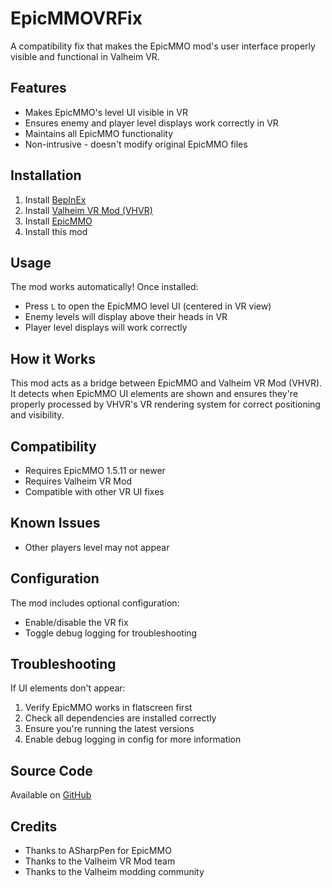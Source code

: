 # EpicMMOVRFix

A compatibility fix that makes the EpicMMO mod's user interface properly visible and functional in Valheim VR.

## Features

- Makes EpicMMO's level UI visible in VR
- Ensures enemy and player level displays work correctly in VR
- Maintains all EpicMMO functionality
- Non-intrusive - doesn't modify original EpicMMO files

## Installation

1. Install [BepInEx](https://valheim.thunderstore.io/package/denikson/BepInExPack_Valheim/)
2. Install [Valheim VR Mod (VHVR)](https://valheim.thunderstore.io/package/ValheimVRMod/ValheimVRMod/)
3. Install [EpicMMO](https://valheim.thunderstore.io/package/ASharpPen/EpicMMOSystem/)
4. Install this mod

## Usage

The mod works automatically! Once installed:
- Press `L` to open the EpicMMO level UI (centered in VR view)
- Enemy levels will display above their heads in VR
- Player level displays will work correctly

## How it Works

This mod acts as a bridge between EpicMMO and Valheim VR Mod (VHVR). It detects when EpicMMO UI elements are shown and ensures they're properly processed by VHVR's VR rendering system for correct positioning and visibility.

## Compatibility

- Requires EpicMMO 1.5.11 or newer
- Requires Valheim VR Mod
- Compatible with other VR UI fixes

## Known Issues
- Other players level may not appear

## Configuration

The mod includes optional configuration:
- Enable/disable the VR fix
- Toggle debug logging for troubleshooting

## Troubleshooting

If UI elements don't appear:
1. Verify EpicMMO works in flatscreen first
2. Check all dependencies are installed correctly
3. Ensure you're running the latest versions
4. Enable debug logging in config for more information

## Source Code

Available on [GitHub](https://github.com/YourUsername/EpicMMOVRFix)

## Credits

- Thanks to ASharpPen for EpicMMO
- Thanks to the Valheim VR Mod team
- Thanks to the Valheim modding community
